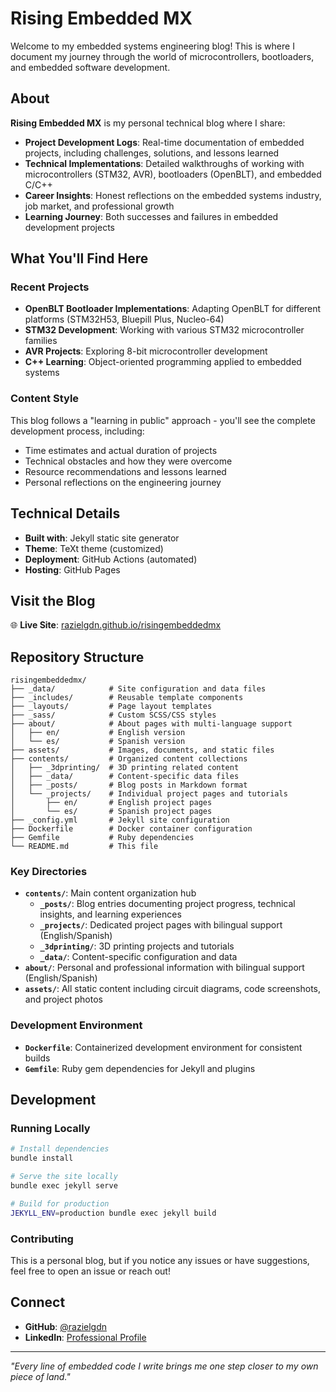# Rising Embedded MX

Welcome to my embedded systems engineering blog! This is where I document my journey through the world of microcontrollers, bootloaders, and embedded software development.

## About

**Rising Embedded MX** is my personal technical blog where I share:

- **Project Development Logs**: Real-time documentation of embedded projects, including challenges, solutions, and lessons learned
- **Technical Implementations**: Detailed walkthroughs of working with microcontrollers (STM32, AVR), bootloaders (OpenBLT), and embedded C/C++
- **Career Insights**: Honest reflections on the embedded systems industry, job market, and professional growth
- **Learning Journey**: Both successes and failures in embedded development projects

## What You'll Find Here

### Recent Projects
- **OpenBLT Bootloader Implementations**: Adapting OpenBLT for different platforms (STM32H53, Bluepill Plus, Nucleo-64)
- **STM32 Development**: Working with various STM32 microcontroller families
- **AVR Projects**: Exploring 8-bit microcontroller development
- **C++ Learning**: Object-oriented programming applied to embedded systems

### Content Style
This blog follows a "learning in public" approach - you'll see the complete development process, including:
- Time estimates and actual duration of projects
- Technical obstacles and how they were overcome
- Resource recommendations and lessons learned
- Personal reflections on the engineering journey

## Technical Details

- **Built with**: Jekyll static site generator
- **Theme**: TeXt theme (customized)
- **Deployment**: GitHub Actions (automated)
- **Hosting**: GitHub Pages

## Visit the Blog

🌐 **Live Site**: [razielgdn.github.io/risingembeddedmx](https://razielgdn.github.io/risingembeddedmx/)

## Repository Structure

```
risingembeddedmx/
├── _data/            # Site configuration and data files
├── _includes/        # Reusable template components
├── _layouts/         # Page layout templates
├── _sass/            # Custom SCSS/CSS styles
├── about/            # About pages with multi-language support
│   ├── en/           # English version
│   └── es/           # Spanish version
├── assets/           # Images, documents, and static files
├── contents/         # Organized content collections
│   ├── _3dprinting/  # 3D printing related content
│   ├── _data/        # Content-specific data files
│   ├── _posts/       # Blog posts in Markdown format
│   └── _projects/    # Individual project pages and tutorials
│       ├── en/       # English project pages
│       └── es/       # Spanish project pages
├── _config.yml       # Jekyll site configuration
├── Dockerfile        # Docker container configuration
├── Gemfile           # Ruby dependencies
└── README.md         # This file
```

### Key Directories
- **`contents/`**: Main content organization hub
  - **`_posts/`**: Blog entries documenting project progress, technical insights, and learning experiences
  - **`_projects/`**: Dedicated project pages with bilingual support (English/Spanish)
  - **`_3dprinting/`**: 3D printing projects and tutorials
  - **`_data/`**: Content-specific configuration and data
- **`about/`**: Personal and professional information with bilingual support (English/Spanish)
- **`assets/`**: All static content including circuit diagrams, code screenshots, and project photos

### Development Environment
- **`Dockerfile`**: Containerized development environment for consistent builds
- **`Gemfile`**: Ruby gem dependencies for Jekyll and plugins

## Development

### Running Locally
```bash
# Install dependencies
bundle install

# Serve the site locally
bundle exec jekyll serve

# Build for production
JEKYLL_ENV=production bundle exec jekyll build
```

### Contributing
This is a personal blog, but if you notice any issues or have suggestions, feel free to open an issue or reach out!

## Connect

- **GitHub**: [@razielgdn](https://github.com/razielgdn)
- **LinkedIn**: [Professional Profile](https://https://www.linkedin.com/in/octaviorazielgdn/) 

---

*"Every line of embedded code I write brings me one step closer to my own piece of land."*
